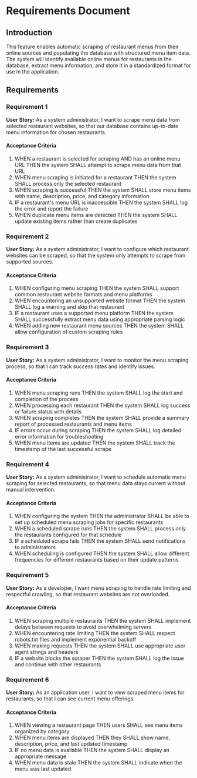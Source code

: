 # Requirements Document

## Introduction

This feature enables automatic scraping of restaurant menus from their online sources and populating the database with structured menu item data. The system will identify available online menus for restaurants in the database, extract menu information, and store it in a standardized format for use in the application.

## Requirements

### Requirement 1

**User Story:** As a system administrator, I want to scrape menu data from selected restaurant websites, so that our database contains up-to-date menu information for chosen restaurants.

#### Acceptance Criteria

1. WHEN a restaurant is selected for scraping AND has an online menu URL THEN the system SHALL attempt to scrape menu data from that URL
2. WHEN menu scraping is initiated for a restaurant THEN the system SHALL process only the selected restaurant
3. WHEN scraping is successful THEN the system SHALL store menu items with name, description, price, and category information
4. IF a restaurant's menu URL is inaccessible THEN the system SHALL log the error and report the failure
5. WHEN duplicate menu items are detected THEN the system SHALL update existing items rather than create duplicates

### Requirement 2

**User Story:** As a system administrator, I want to configure which restaurant websites can be scraped, so that the system only attempts to scrape from supported sources.

#### Acceptance Criteria

1. WHEN configuring menu scraping THEN the system SHALL support common restaurant website formats and menu platforms
2. WHEN encountering an unsupported website format THEN the system SHALL log a warning and skip that restaurant
3. IF a restaurant uses a supported menu platform THEN the system SHALL successfully extract menu data using appropriate parsing logic
4. WHEN adding new restaurant menu sources THEN the system SHALL allow configuration of custom scraping rules

### Requirement 3

**User Story:** As a system administrator, I want to monitor the menu scraping process, so that I can track success rates and identify issues.

#### Acceptance Criteria

1. WHEN menu scraping runs THEN the system SHALL log the start and completion of the process
2. WHEN processing each restaurant THEN the system SHALL log success or failure status with details
3. WHEN scraping completes THEN the system SHALL provide a summary report of processed restaurants and menu items
4. IF errors occur during scraping THEN the system SHALL log detailed error information for troubleshooting
5. WHEN menu items are updated THEN the system SHALL track the timestamp of the last successful scrape

### Requirement 4

**User Story:** As a system administrator, I want to schedule automatic menu scraping for selected restaurants, so that menu data stays current without manual intervention.

#### Acceptance Criteria

1. WHEN configuring the system THEN the administrator SHALL be able to set up scheduled menu scraping jobs for specific restaurants
2. WHEN a scheduled scrape runs THEN the system SHALL process only the restaurants configured for that schedule
3. IF a scheduled scrape fails THEN the system SHALL send notifications to administrators
4. WHEN scheduling is configured THEN the system SHALL allow different frequencies for different restaurants based on their update patterns

### Requirement 5

**User Story:** As a developer, I want menu scraping to handle rate limiting and respectful crawling, so that restaurant websites are not overloaded.

#### Acceptance Criteria

1. WHEN scraping multiple restaurants THEN the system SHALL implement delays between requests to avoid overwhelming servers
2. WHEN encountering rate limiting THEN the system SHALL respect robots.txt files and implement exponential backoff
3. WHEN making requests THEN the system SHALL use appropriate user agent strings and headers
4. IF a website blocks the scraper THEN the system SHALL log the issue and continue with other restaurants

### Requirement 6

**User Story:** As an application user, I want to view scraped menu items for restaurants, so that I can see current menu offerings.

#### Acceptance Criteria

1. WHEN viewing a restaurant page THEN users SHALL see menu items organized by category
2. WHEN menu items are displayed THEN they SHALL show name, description, price, and last updated timestamp
3. IF no menu data is available THEN the system SHALL display an appropriate message
4. WHEN menu data is stale THEN the system SHALL indicate when the menu was last updated
